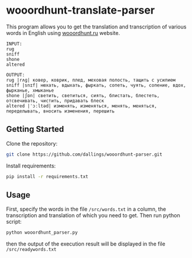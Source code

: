 # wooordhunt-translate-parser

This program allows you to get the translation and transcription of various words in English using [wooordhunt.ru](https://wooordhunt.ru) website.

```
INPUT:
rug
sniff
shone
altered

OUTPUT:
rug |rʌɡ| ковер, коврик, плед, меховая полость, тащить с усилием
sniff |snɪf| нюхать, вдыхать, фыркать, сопеть, чуять, сопение, вдох, фырканье, хмыканье
shone |ʃɒn| светить, светиться, сиять, блистать, блестеть, отсвечивать, чистить, придавать блеск
altered |ˈɔːltəd| изменять, изменяться, менять, меняться, переделывать, вносить изменения, перешить
```

## Getting Started

Clone the repository:

```bash
git clone https://github.com/dallings/wooordhunt-parser.git
```

Install requirements:

```bash
pip install -r requirements.txt
```

## Usage

First, specify the words in the file `/src/words.txt` in a column, the transcription and translation of which you need to get. Then run python script:

```bash
python wooordhunt_parser.py
```

then the output of the execution result will be displayed in the file `/src/readywords.txt`